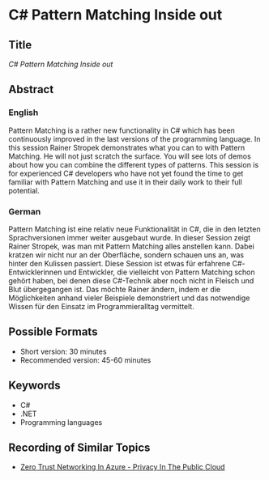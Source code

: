 # C# Pattern Matching Inside out

## Title

*C# Pattern Matching Inside out*

## Abstract

### English

Pattern Matching is a rather new functionality in C# which has been continuously improved in the last versions of the programming language. In this session Rainer Stropek demonstrates what you can to with Pattern Matching. He will not just scratch the surface. You will see lots of demos about how you can combine the different types of patterns. This session is for experienced C# developers who have not yet found the time to get familiar with Pattern Matching and use it in their daily work to their full potential.

### German

Pattern Matching ist eine relativ neue Funktionalität in C#, die in den letzten Sprachversionen immer weiter ausgebaut wurde. In dieser Session zeigt Rainer Stropek, was man mit Pattern Matching alles anstellen kann. Dabei kratzen wir nicht nur an der Oberfläche, sondern schauen uns an, was hinter den Kulissen passiert. Diese Session ist etwas für erfahrene C#-Entwicklerinnen und Entwickler, die vielleicht von Pattern Matching schon gehört haben, bei denen diese C#-Technik aber noch nicht in Fleisch und Blut übergegangen ist. Das möchte Rainer ändern, indem er die Möglichkeiten anhand vieler Beispiele demonstriert und das notwendige Wissen für den Einsatz im Programmieralltag vermittelt.

## Possible Formats

* Short version: 30 minutes
* Recommended version: 45-60 minutes

## Keywords

* C#
* .NET
* Programming languages

## Recording of Similar Topics

* [Zero Trust Networking In Azure - Privacy In The Public Cloud](https://youtu.be/NjFqL6WYATg)
